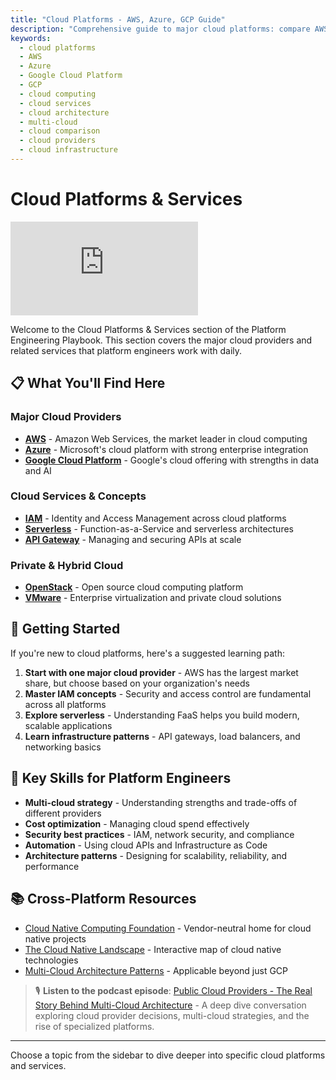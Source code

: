 ```yaml
---
title: "Cloud Platforms - AWS, Azure, GCP Guide"
description: "Comprehensive guide to major cloud platforms: compare AWS, Azure, and GCP services. Learn cloud architecture, IAM, serverless, and multi-cloud strategies for platform engineers."
keywords:
  - cloud platforms
  - AWS
  - Azure
  - Google Cloud Platform
  - GCP
  - cloud computing
  - cloud services
  - cloud architecture
  - multi-cloud
  - cloud comparison
  - cloud providers
  - cloud infrastructure
---
```


# Cloud Platforms & Services

<GitHubButtons />

<div style={{position: 'relative', paddingBottom: '56.25%', height: 0, margin: '1.5rem 0'}}>
  <iframe
    style={{position: 'absolute', top: 0, left: 0, width: '100%', height: '100%'}}
    src="https://www.youtube.com/embed/ouJd-LeZnZ8"
    title="Cloud Providers in 2025 - Platform Abstractions, GPU Dynamics, and the New Multi-Cloud Reality"
    frameborder="0"
    allow="accelerometer; autoplay; clipboard-write; encrypted-media; gyroscope; picture-in-picture; web-share"
    allowfullscreen>
  </iframe>
</div>

Welcome to the Cloud Platforms & Services section of the Platform Engineering Playbook. This section covers the major cloud providers and related services that platform engineers work with daily.

## 📋 What You'll Find Here

### Major Cloud Providers
- **[AWS](./aws)** - Amazon Web Services, the market leader in cloud computing
- **[Azure](./azure)** - Microsoft's cloud platform with strong enterprise integration
- **[Google Cloud Platform](./gcp)** - Google's cloud offering with strengths in data and AI

### Cloud Services & Concepts
- **[IAM](./iam)** - Identity and Access Management across cloud platforms
- **[Serverless](./serverless)** - Function-as-a-Service and serverless architectures
- **[API Gateway](./api-gateway)** - Managing and securing APIs at scale

### Private & Hybrid Cloud
- **[OpenStack](./openstack)** - Open source cloud computing platform
- **[VMware](./vmware)** - Enterprise virtualization and private cloud solutions

## 🎯 Getting Started

If you're new to cloud platforms, here's a suggested learning path:

1. **Start with one major cloud provider** - AWS has the largest market share, but choose based on your organization's needs
2. **Master IAM concepts** - Security and access control are fundamental across all platforms
3. **Explore serverless** - Understanding FaaS helps you build modern, scalable applications
4. **Learn infrastructure patterns** - API gateways, load balancers, and networking basics

## 🔑 Key Skills for Platform Engineers

- **Multi-cloud strategy** - Understanding strengths and trade-offs of different providers
- **Cost optimization** - Managing cloud spend effectively
- **Security best practices** - IAM, network security, and compliance
- **Automation** - Using cloud APIs and Infrastructure as Code
- **Architecture patterns** - Designing for scalability, reliability, and performance

## 📚 Cross-Platform Resources

- [Cloud Native Computing Foundation](https://www.cncf.io/) - Vendor-neutral home for cloud native projects
- [The Cloud Native Landscape](https://landscape.cncf.io/) - Interactive map of cloud native technologies
- [Multi-Cloud Architecture Patterns](https://cloud.google.com/architecture/framework) - Applicable beyond just GCP

> 🎙️ **Listen to the podcast episode**: [Public Cloud Providers - The Real Story Behind Multi-Cloud Architecture](/podcasts/00002-cloud-providers) - A deep dive conversation exploring cloud provider decisions, multi-cloud strategies, and the rise of specialized platforms.

---

Choose a topic from the sidebar to dive deeper into specific cloud platforms and services.